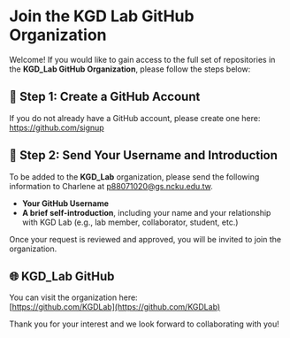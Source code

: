 # Join the KGD Lab GitHub Organization

Welcome! If you would like to gain access to the full set of repositories in the **KGD_Lab GitHub Organization**, please follow the steps below:

## 🔑 Step 1: Create a GitHub Account

If you do not already have a GitHub account, please create one here:  
https://github.com/signup

## 📩 Step 2: Send Your Username and Introduction

To be added to the **KGD_Lab** organization, please send the following information to Charlene at [p88071020@gs.ncku.edu.tw](mailto:p88071020@gs.ncku.edu.tw).

- **Your GitHub Username**  
- **A brief self-introduction**, including your name and your relationship with KGD Lab (e.g., lab member, collaborator, student, etc.)

Once your request is reviewed and approved, you will be invited to join the organization.

## 🌐 KGD_Lab GitHub

You can visit the organization here:  
[https://github.com/KGDLab](https://github.com/KGDLab)

Thank you for your interest and we look forward to collaborating with you!
